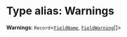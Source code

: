 # Type alias: Warnings

**Warnings**: `Record`<[`FieldName`](/auto-docs/form/types/FieldName.md), [`FieldWarning`](/auto-docs/form/types/FieldWarning.md)\[]>
